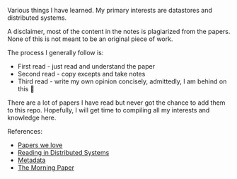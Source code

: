 Various things I have learned. My primary interests are datastores and distributed systems.

A disclaimer, most of the content in the notes is plagiarized from the papers. None of this is not meant to be an original piece of work.

The process I generally follow is:
* First read - just read and understand the paper
* Second read - copy excepts and take notes
* Third read - write my own opinion concisely, admittedly, I am behind on this :see_no_evil:

There are a lot of papers I have read but never got the chance to add them to this repo. Hopefully, I will get time to compiling all my interests and knowledge here.

References:
* [Papers we love](https://github.com/papers-we-love/papers-we-love)
* [Reading in Distributed Systems](http://christophermeiklejohn.com/distributed/systems/2013/07/12/readings-in-distributed-systems.html)
* [Metadata](https://www.blogger.com/profile/07842046940394980130)
* [The Morning Paper](https://blog.acolyer.org/)
